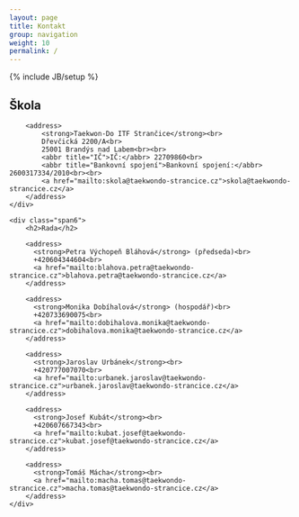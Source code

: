 ```yaml
---
layout: page
title: Kontakt
group: navigation
weight: 10
permalink: /
---
```

{% include JB/setup %}

<div class="row-fluid">
	<div class="span6">
		<h2>Škola</h2>

		<address>
			<strong>Taekwon-Do ITF Strančice</strong><br>
			Dřevčická 2200/A<br>
			25001 Brandýs nad Labem<br><br>
			<abbr title="IČ">IČ:</abbr> 22709860<br>
			<abbr title="Bankovní spojení">Bankovní spojení:</abbr> 2600317334/2010<br><br>
			<a href="mailto:skola@taekwondo-strancice.cz">skola@taekwondo-strancice.cz</a>
		</address>
	</div>

	<div class="span6">
		<h2>Rada</h2>

		<address>
		  <strong>Petra Výchopeň Bláhová</strong> (předseda)<br>
		  +420604344604<br>
		  <a href="mailto:blahova.petra@taekwondo-strancice.cz">blahova.petra@taekwondo-strancice.cz</a>
		</address>

		<address>
		  <strong>Monika Dobíhalová</strong> (hospodář)<br>
		  +420733690075<br>
		  <a href="mailto:dobihalova.monika@taekwondo-strancice.cz">dobihalova.monika@taekwondo-strancice.cz</a>
		</address>

		<address>
		  <strong>Jaroslav Urbánek</strong><br>
		  +420777007070<br>
		  <a href="mailto:urbanek.jaroslav@taekwondo-strancice.cz">urbanek.jaroslav@taekwondo-strancice.cz</a>
		</address>

		<address>
		  <strong>Josef Kubát</strong><br>
		  +420607667343<br>
		  <a href="mailto:kubat.josef@taekwondo-strancice.cz">kubat.josef@taekwondo-strancice.cz</a>
		</address>

		<address>
		  <strong>Tomáš Mácha</strong><br>
		  <a href="mailto:macha.tomas@taekwondo-strancice.cz">macha.tomas@taekwondo-strancice.cz</a>
		</address>
	</div>
</div>